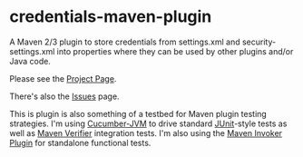 # credentials-maven-plugin

A Maven 2/3 plugin to store credentials from settings.xml and security-settings.xml into properties where they can be used by other plugins and/or Java code.

Please see the [Project Page](http://genthaler.github.com/credentials-maven-plugin).

There's also the [Issues](https://github.com/genthaler/credentials-maven-plugin/issues) page.

This is plugin is also something of a testbed for Maven plugin testing strategies. I'm using [Cucumber-JVM](https://github.com/cucumber/cucumber-jvm) to drive standard [JUnit](http://junit.org)-style tests as well as [Maven Verifier](http://maven.apache.org/shared/maven-verifier) integration tests. I'm also using the [Maven Invoker Plugin](http://maven.apache.org/plugins/maven-invoker-plugin) for standalone functional tests.

